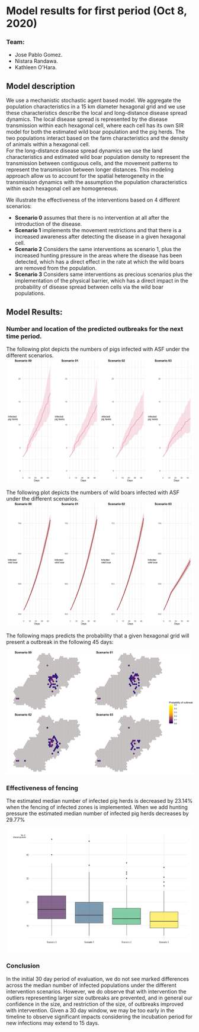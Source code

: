 # Model results for first period (Oct 8, 2020)

### Team:

-   Jose Pablo Gomez.
-   Nistara Randawa.
-   Kathleen O'Hara.

## Model description

We use a mechanistic stochastic agent based model. We aggregate the population characteristics in a 15 km diameter hexagonal grid and we use these characteristics describe the local and long-distance disease spread dynamics. The local disease spread is represented by the disease transmission within each hexagonal cell, where each cell has its own SIR model for both the estimated wild boar population and the pig herds. The two populations interact based on the farm characteristics and the density of animals within a hexagonal cell.\
For the long-distance disease spread dynamics we use the land characteristics and estimated wild boar population density to represent the transmission between contiguous cells, and the movement patterns to represent the transmission between longer distances. This modeling approach allow us to account for the spatial heterogeneity in the transmission dynamics with the assumption the population characteristics within each hexagonal cell are homogeneous.

We illustrate the effectiveness of the interventions based on 4 different scenarios:

-   **Scenario 0** assumes that there is no intervention at all after the introduction of the disease.
-   **Scenario 1** implements the movement restrictions and that there is a increased awareness after detecting the disease in a given hexagonal cell.
-   **Scenario 2** Considers the same interventions as scenario 1, plus the increased hunting pressure in the areas where the disease has been detected, which has a direct effect in the rate at which the wild boars are removed from the population.
-   **Scenario 3** Considers same interventions as precious scenarios plus the implementation of the physical barrier, which has a direct impact in the probability of disease spread between cells via the wild boar populations.

## Model Results:

### Number and location of the predicted outbreaks for the next time period.
The following plot depicts the numbers of pigs infected with ASF under the different scenarios. 
![](fig_inf-pigs_all-scenarios.png)


The following plot depicts the numbers of wild boars infected with ASF under the different scenarios. 
![](fig_inf-wb_all-scenarios.png)

The following maps predicts the probability that a given hexagonal grid will present a outbreak in the following 45 days:

![](fig_map-inf-pigs_all-scenarios.png)

### Effectiveness of fencing

The estimated median number of infected pig herds is decreased by 23.14% when the fencing of infected zones is implemented. When we add hunting pressure the estimated median number of infected pig herds decreases by 29.77%

![](fig_box-plots_all-scenarios.png)

### Conclusion
In the initial 30 day period of evaluation, we do not see marked differences across the median number of infected populations under the different intervention scenarios.  However, we do observe that with intervention the outliers representing larger size outbreaks are prevented, and in general our confidence in the size, and restriction of the size, of outbreaks improved with intervention.  Given a 30 day window, we may be too early in the timeline to observe significant impacts considering the incubation period for new infections may extend to 15 days.
